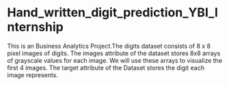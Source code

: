 # Hand_written_digit_prediction_YBI_Internship
This is an Business Analytics Project.The digits dataset consists of 8 x 8 pixel images of digits. The images attribute of the dataset stores 8x8 arrays of grayscale values for each image. We will use these arrays to visualize the first 4 images. The target attribute of the Dataset stores the digit each image represents.
